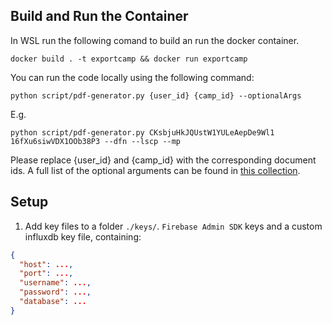 ## Build and Run the Container

In WSL run the following comand to build an run the docker container.

    docker build . -t exportcamp && docker run exportcamp

You can run the code locally using the following command:

    python script/pdf-generator.py {user_id} {camp_id} --optionalArgs

E.g.

    python script/pdf-generator.py CKsbjuHkJQUstW1YULeAepDe9Wl1 16fXu6siwVDX1OOb38P3 --dfn --lscp --mp

Please replace {user_id} and {camp_id} with the corresponding document ids. A full list of the optional arguments can be
found in [this collection](script/README.md).

## Setup

1) Add key files to a folder `./keys/`. `Firebase Admin SDK` keys and a custom influxdb key file, containing:

```json
{
  "host": ...,
  "port": ...,
  "username": ...,
  "password": ...,
  "database": ...
}
```

